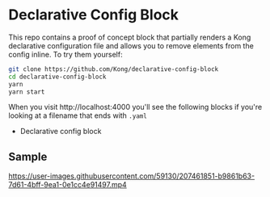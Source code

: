# Declarative Config Block

This repo contains a proof of concept block that partially renders a Kong declarative configuration file and allows you to remove elements from the config inline. To try them yourself:

```bash
git clone https://github.com/Kong/declarative-config-block
cd declarative-config-block
yarn 
yarn start
```

When you visit http://localhost:4000 you'll see the following blocks if you're looking at a filename that ends with `.yaml`

* Declarative config block

## Sample


https://user-images.githubusercontent.com/59130/207461851-b9861b63-7d61-4bff-9ea1-0e1cc4e91497.mp4

